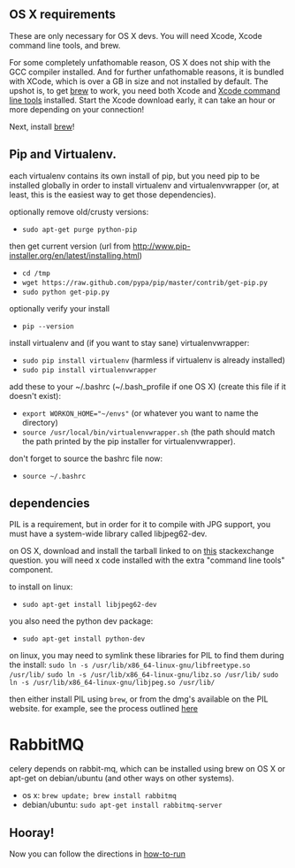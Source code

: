 
## OS X requirements

These are only necessary for OS X devs. You will need Xcode, Xcode command line
tools, and brew.

For some completely unfathomable reason, OS X does not ship with the GCC
compiler installed. And for further unfathomable reasons, it is bundled with
XCode, which is over a GB in size and not installed by default. The upshot is,
to get [brew](http://mxcl.github.io/homebrew/) to work, you need both Xcode and
[Xcode command line
tools](http://stackoverflow.com/questions/9329243/xcode-4-4-command-line-tools)
installed. Start the Xcode download early, it can take an hour or more
depending on your connection!

Next, install [brew](http://mxcl.github.io/homebrew/)!

## Pip and Virtualenv. 

each virtualenv contains its own install of pip, but you need pip to be installed globally in order to install virtualenv and virtualenvwrapper (or, at least, this is the easiest way to get those dependencies). 

optionally remove old/crusty versions:
- `sudo apt-get purge python-pip`

then get current version (url from http://www.pip-installer.org/en/latest/installing.html)
- `cd /tmp`
- `wget https://raw.github.com/pypa/pip/master/contrib/get-pip.py`
- `sudo python get-pip.py`

optionally verify your install
- `pip --version`

install virtualenv and (if you want to stay sane) virtualenvwrapper:
- `sudo pip install virtualenv` (harmless if virtualenv is already installed)
- `sudo pip install virtualenvwrapper`

add these to your ~/.bashrc (~/.bash_profile if one OS X) (create this file if it doesn't exist):
- `export WORKON_HOME="~/envs"` (or whatever you want to name the directory)
- `source /usr/local/bin/virtualenvwrapper.sh` (the path should match the path printed by the pip installer for virtualenvwrapper). 

don't forget to source the bashrc file now:
- `source ~/.bashrc`

## dependencies

PIL is a requirement, but in order for it to compile with JPG support, you must have a system-wide library called libjpeg62-dev. 

on OS X, download and install the tarball linked to on [this](http://apple.stackexchange.com/questions/59718/python-imaging-library-pil-decoder-jpeg-not-available-how-to-fix) stackexchange question. you will need x code installed with the extra "command line tools" component. 

to install on linux:
- `sudo apt-get install libjpeg62-dev`

you also need the python dev package:
- `sudo apt-get install python-dev`

on linux, you may need to symlink these libraries for PIL to find them during the install:
`sudo ln -s /usr/lib/x86_64-linux-gnu/libfreetype.so /usr/lib/`
`sudo ln -s /usr/lib/x86_64-linux-gnu/libz.so /usr/lib/`
`sudo ln -s /usr/lib/x86_64-linux-gnu/libjpeg.so /usr/lib/`


then either install PIL using `brew`, or from the dmg's available on the PIL website. for example, see the process outlined [here](http://stackoverflow.com/questions/9070074/how-to-install-pil-on-mac-os-x-10-7-2-lion)

# RabbitMQ
celery depends on rabbit-mq, which can be installed using brew on OS X or
apt-get on debian/ubuntu (and other ways on other systems). 

- os x: `brew update; brew install rabbitmq`
- debian/ubuntu: `sudo apt-get install rabbitmq-server`


## Hooray!

Now you can follow the directions in [how-to-run](how-to-run.md)
